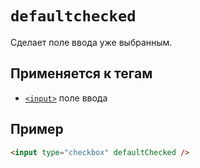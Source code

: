 # `defaultchecked`

Сделает поле ввода уже выбранным.

## Применяется к тегам

- [`<input>`](<../TAGS FORM/input.md>) поле ввода

## Пример

```html
<input type="checkbox" defaultChecked />
```
